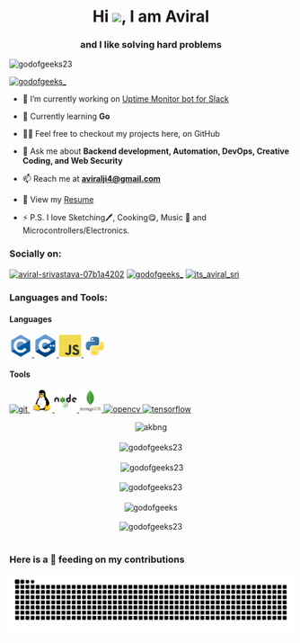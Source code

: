 <h1 align="center">Hi <img src="https://raw.githubusercontent.com/MartinHeinz/MartinHeinz/master/wave.gif" height="36px">, I am Aviral </h1>
<h3 align="center">and I like solving hard problems</h3>

<p align="left"> <img src="https://komarev.com/ghpvc/?username=godofgeeks23&label=Profile%20views&color=0e75b6&style=flat" alt="godofgeeks23" /> </p>

<p align="left"> <a href="https://twitter.com/godofgeeks_" target="blank"><img src="https://img.shields.io/twitter/follow/godofgeeks_?logo=twitter&style=for-the-badge" alt="godofgeeks_" /></a> </p>

- 🔭 I’m currently working on [Uptime Monitor bot for Slack](https://github.com/godofgeeks23/slack-uptime-monitor)

- 🧠 Currently learning **Go**

- 👨‍💻 Feel free to checkout my projects here, on GitHub

- 💬 Ask me about **Backend development, Automation, DevOps, Creative Coding, and Web Security**

- 📫 Reach me at **aviralji4@gmail.com**

- 📄 View my [Resume](https://drive.google.com/drive/folders/1vZfVwiT_n0awiL3UR6SBfC4t65uUFuh0?usp=sharing)

- ⚡ P.S. I love Sketching🖊️, Cooking😋, Music 🎵 and Microcontrollers/Electronics.

<h3 align="left">Socially on:</h3>
<p align="left">
<a href="https://linkedin.com/in/aviral-srivastava-07b1a4202" target="blank"><img align="center" src="https://raw.githubusercontent.com/rahuldkjain/github-profile-readme-generator/master/src/images/icons/Social/linked-in-alt.svg" alt="aviral-srivastava-07b1a4202" height="30" width="40" /></a>
<a href="https://twitter.com/godofgeeks_" target="blank"><img align="center" src="https://raw.githubusercontent.com/rahuldkjain/github-profile-readme-generator/master/src/images/icons/Social/twitter.svg" alt="godofgeeks_" height="30" width="40" /></a>
<a href="https://www.instagram.com/_godofgeeks/" target="blank"><img align="center" src="https://raw.githubusercontent.com/rahuldkjain/github-profile-readme-generator/master/src/images/icons/Social/instagram.svg" alt="its_aviral_sri" height="30" width="40" /></a>
<!-- <a href="https://dev.to/godofgeeks23" target="blank"><img align="center" src="https://raw.githubusercontent.com/rahuldkjain/github-profile-readme-generator/master/src/images/icons/Social/devto.svg" alt="godofgeeks23" height="30" width="40" /></a> -->
<!-- <a href="https://www.hackerrank.com/aviralji4" target="blank"><img align="center" src="https://raw.githubusercontent.com/rahuldkjain/github-profile-readme-generator/master/src/images/icons/Social/hackerrank.svg" alt="aviralji4" height="30" width="40" /></a> -->
<!-- <a href="https://www.leetcode.com/aviralsri" target="blank"><img align="center" src="https://raw.githubusercontent.com/rahuldkjain/github-profile-readme-generator/master/src/images/icons/Social/leet-code.svg" alt="aviralsri" height="30" width="40" /></a> -->
<!-- <a href="https://auth.geeksforgeeks.org/user/aviralsrivastava2" target="blank"><img align="center" src="https://raw.githubusercontent.com/rahuldkjain/github-profile-readme-generator/master/src/images/icons/Social/geeks-for-geeks.svg" alt="aviralsrivastava2" height="30" width="40" /></a> -->
</p>

<h3 align="left">Languages and Tools:</h3>

<p align="left">
    <h4 align="left">Languages</h3> 
        <a href="https://www.cprogramming.com/" target="_blank" rel="noreferrer"> <img src="https://raw.githubusercontent.com/devicons/devicon/master/icons/c/c-original.svg" alt="c" width="40" height="40"/> </a> 
        <a href="https://www.w3schools.com/cpp/" target="_blank" rel="noreferrer"> <img src="https://raw.githubusercontent.com/devicons/devicon/master/icons/cplusplus/cplusplus-original.svg" alt="cplusplus" width="40" height="40"/> </a> 
        <a href="https://developer.mozilla.org/en-US/docs/Web/JavaScript" target="_blank" rel="noreferrer"> <img src="https://raw.githubusercontent.com/devicons/devicon/master/icons/javascript/javascript-original.svg" alt="javascript" width="40" height="40"/> </a> 
        <a href="https://www.python.org" target="_blank" rel="noreferrer"> <img src="https://raw.githubusercontent.com/devicons/devicon/master/icons/python/python-original.svg" alt="python" width="40" height="40"/> </a> 
    <h4 align="left">Tools</h3> 
    <a href="https://git-scm.com/" target="_blank" rel="noreferrer"> <img src="https://www.vectorlogo.zone/logos/git-scm/git-scm-icon.svg" alt="git" width="40" height="40"/> </a> 
    <a href="https://www.linux.org/" target="_blank" rel="noreferrer"> <img src="https://raw.githubusercontent.com/devicons/devicon/master/icons/linux/linux-original.svg" alt="linux" width="40" height="40"/> </a> 
    <a href="https://nodejs.org" target="_blank" rel="noreferrer"> <img src="https://raw.githubusercontent.com/devicons/devicon/master/icons/nodejs/nodejs-original-wordmark.svg" alt="nodejs" width="40" height="40"/> </a> 
    <a href="https://www.mongodb.com/" target="_blank" rel="noreferrer"> <img src="https://raw.githubusercontent.com/devicons/devicon/master/icons/mongodb/mongodb-original-wordmark.svg" alt="mongodb" width="40" height="40"/> </a> 
    <a href="https://opencv.org/" target="_blank" rel="noreferrer"> <img src="https://www.vectorlogo.zone/logos/opencv/opencv-icon.svg" alt="opencv" width="40" height="40"/> </a> 
    <a href="https://www.tensorflow.org" target="_blank" rel="noreferrer"> <img src="https://www.vectorlogo.zone/logos/tensorflow/tensorflow-icon.svg" alt="tensorflow" width="40" height="40"/> </a> 
</p>
<div align="center"><img height="180em" src="https://github-profile-summary-cards.vercel.app/api/cards/profile-details?username=godofgeeks23&theme=dracula" alt="akbng" align = "center"/></div>
<br>
<div align="center"><img align="center" src="https://github-readme-stats.vercel.app/api/top-langs?username=godofgeeks23&show_icons=true&locale=en&layout=compact" alt="godofgeeks23" /></div>
<br>
<div align="center">&nbsp;<img align="center" src="https://github-readme-stats.vercel.app/api?username=godofgeeks23&show_icons=true&locale=en" alt="godofgeeks23" /></div>
<br/>  
<div align="center">
    <img align="center" src="https://github-readme-streak-stats.herokuapp.com/?user=godofgeeks23&" alt="godofgeeks23" />
<!--     [![GitHub Streak](https://streak-stats.demolab.com/?user=godofgeeks23&theme=dark)](https://git.io/streak-stats) -->
</div>
<br/>  
<div align="center"><img align="center" src="https://github-readme-activity-graph.vercel.app/graph?username=godofgeeks23&theme=react-dark" alt="godofgeeks" /></div>
<br />
<div align="center"><img src="https://github-profile-trophy.vercel.app/?username=godofgeeks23&margin-w=5&theme=dracula" alt="godofgeeks23" /></div>
<br />
<h3 align="left">Here is a 🐍 feeding on my contributions</h3>

![snake gif](https://github.com/godofgeeks23/godofgeeks23/blob/output/github-contribution-grid-snake.svg)
